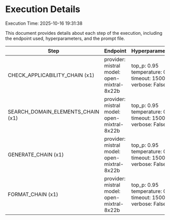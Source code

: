# Execution Details

Execution Time: 2025-10-16 19:31:38

This document provides details about each step of the execution, including the endpoint used, hyperparameters, and the prompt file.

| Step | Endpoint | Hyperparameters | Prompt Files |
|------|----------|-----------------|--------------|
| CHECK_APPLICABILITY_CHAIN (x1) | provider: mistral<br>model: open-mixtral-8x22b | top_p: 0.95<br>temperature: 0.6<br>timeout: 1500<br>verbose: False | (plain, check-applicability/mistral/plain-template.txt) |
| SEARCH_DOMAIN_ELEMENTS_CHAIN (x1) | provider: mistral<br>model: open-mixtral-8x22b | top_p: 0.95<br>temperature: 0.65<br>timeout: 1500<br>verbose: False | (plain, search-domain-elements/mistral/plain-template-lowsigma.txt) |
| GENERATE_CHAIN (x1) | provider: mistral<br>model: open-mixtral-8x22b | top_p: 0.95<br>temperature: 0.7<br>timeout: 1500<br>verbose: False | (plain, generate-requirements/mistral/plain-template.txt) |
| FORMAT_CHAIN (x1) | provider: mistral<br>model: open-mixtral-8x22b | top_p: 0.95<br>temperature: 0.5<br>timeout: 1500<br>verbose: False | (plain, format-json/mistral/plain-template.txt) |
